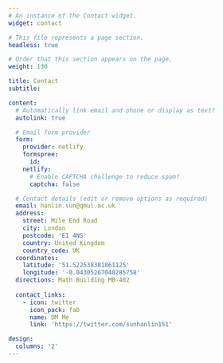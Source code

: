 ```yaml
---
# An instance of the Contact widget.
widget: contact

# This file represents a page section.
headless: true

# Order that this section appears on the page.
weight: 130

title: Contact
subtitle:

content:
  # Automatically link email and phone or display as text?
  autolink: true

  # Email form provider
  form:
    provider: netlify
    formspree:
      id:
    netlify:
      # Enable CAPTCHA challenge to reduce spam?
      captcha: false

  # Contact details (edit or remove options as required)
  email: hanlin.sun@qmul.ac.uk
  address:
    street: Mile End Road
    city: London
    postcode: 'E1 4NS'
    country: United Kingdom
    country_code: UK
  coordinates:
    latitude: '51.522538381861125'
    longitude: '-0.04305267040285758'
  directions: Math Building MB-402
  
  contact_links:
    - icon: twitter
      icon_pack: fab
      name: DM Me
      link: 'https://twitter.com/sunhanlin151'

design:
  columns: '2'
---
```


